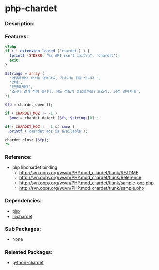 # php-chardet

### Description:

### Features:
  ```php
<?php
if ( ! extension_loaded ('chardet') ) {
    fprintf (STDERR, "%s API isn't init\n", 'chardet');
    exit;
}

$strings = array (
    '안녕하세요 abc는 영어고요, 가나다는 한글 입니다.',
    '안녕',
    '안녕하세요',
    '조금더 길게 적어 봅니다. 어느 정도가 필요할까요? 오호라.. 점점 길어지네',
);

$fp = chardet_open ();

if ( CHARDET_MOZ != -1 )
    $moz = chardet_detect ($fp, $strings[0]);

if ( CHARDET_MOZ != -1 && $moz )
    printf ('chardet moz is available');

chardet_close ($fp);
?>
```

### Reference:
* php libchardet binding
  * http://svn.oops.org/wsvn/PHP.mod_chardet/trunk/README
  * http://svn.oops.org/wsvn/PHP.mod_chardet/trunk/Reference
  * http://svn.oops.org/wsvn/PHP.mod_chardet/trunk/sample-oop.php
  * http://svn.oops.org/wsvn/PHP.mod_chardet/trunk/sample.php

### Dependencies:
* [php](pkg-base-php.md)
* [libchardet](pkg-core-libchardet.md)

### Sub Packages:
* None

### Releated Packages:
* [python-chardet](pkg-core-python-chardet.md)
